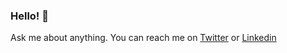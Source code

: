 ### Hello! 👋

Ask me about anything. You can reach me on [Twitter](https://twitter.com/frozzare) or [Linkedin](https://www.linkedin.com/in/frozzare/)
